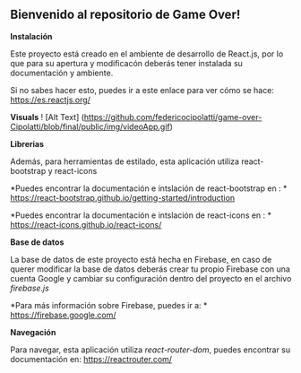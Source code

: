 ## Bienvenido al repositorio de Game Over!
**Instalación**

Este proyecto está creado en el ambiente de desarrollo de React.js, por lo que para su apertura y modificacón deberás tener instalada su documentación y ambiente.

Si no sabes hacer esto, puedes ir a este enlace para ver cómo se hace: https://es.reactjs.org/

**Visuals**
! [Alt Text] (https://github.com/federicocipolatti/game-over-Cipolatti/blob/final/public/img/videoApp.gif)

**Librerias**

Además, para herramientas de estilado, esta aplicación utiliza react-bootstrap y react-icons

*Puedes encontrar la documentación e intslación de react-bootstrap en : *
https://react-bootstrap.github.io/getting-started/introduction

*Puedes encontrar la documentación e intslación de react-icons en : *
https://react-icons.github.io/react-icons/

**Base de datos**

La base de datos de este proyecto está hecha en Firebase, en caso de querer modificar la base de datos deberás crear tu propio Firebase con una cuenta Google y cambiar su configuración dentro del proyecto en el archivo *firebase.js*

*Para más información sobre Firebase, puedes ir a: *
https://firebase.google.com/

**Navegación**

Para navegar, esta aplicación utiliza *react-router-dom*, puedes encontrar su documentación en:
https://reactrouter.com/